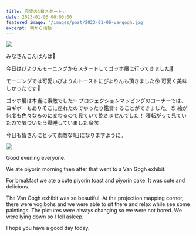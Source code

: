 ```yaml
---
title: 充実の1日スタート✨
date: 2023-01-06 00:00:00
featured_image: '/images/post/2023-01-06-vangogh.jpg'
excerpt: 朝から活動
---
```


![](https://yutarochan.github.io/yurumina/images/post/2023-01-06-vangogh.jpg)

みなさんこんばんは🌙

今日はぴよりんモーニングからスタートしてゴッホ展に行ってきました🌻

モーニングでは可愛いぴよりんトーストにぴよりんも頂きました😙
可愛く美味しかったです🤗

ゴッホ展は本当に素敵でした✨
プロジェクションマッピングのコーナーでは、ヨギボーもありそこに座れたのでゆったり鑑賞することができました。😍
絵が何度も色々なものに変わるので見ていて飽きませんでした！
寝転がって見ていたので気づいたら爆睡していました😂笑

今日も皆さんにとって素敵な1日になりますように。

![](https://yutarochan.github.io/yurumina/images/post/2023-01-06-piyo.jpg)

Good evening everyone.

We ate piyorin morning then after that went to a Van Gogh exhibit.

For breakfast we ate a cute piyorin toast and piyorin cake.
It was cute and delicious.

The Van Gogh exhibit was so beautiful.
At the projection mapping corner, there were yogibohs and we were able to sit there and relax while see some paintings.
The pictures were always changing so we were not bored.
We were lying down so I fell asleep.

I hope you have a good day today.
